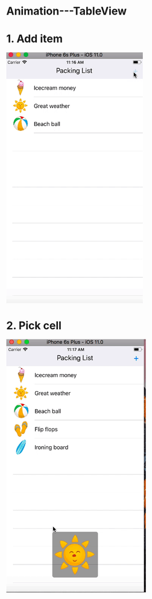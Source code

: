# Animation---TableView

# 1. Add item


![](https://github.com/EricZhang90/Animation---TableView/blob/master/tableViewAni.gif) 

# 2. Pick cell


![](https://github.com/EricZhang90/Animation---TableView/blob/master/tableViewAni2.gif)
